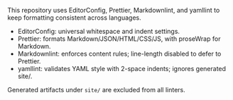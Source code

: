 This repository uses EditorConfig, Prettier, Markdownlint, and yamllint to keep formatting
consistent across languages.

- EditorConfig: universal whitespace and indent settings.
- Prettier: formats Markdown/JSON/HTML/CSS/JS, with proseWrap for Markdown.
- Markdownlint: enforces content rules; line-length disabled to defer to Prettier.
- yamllint: validates YAML style with 2-space indents; ignores generated site/.

Generated artifacts under `site/` are excluded from all linters.
